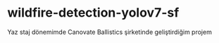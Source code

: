 # wildfire-detection-yolov7-sf
Yaz staj dönemimde Canovate Ballistics şirketinde geliştirdiğim projem
